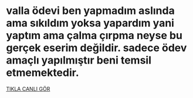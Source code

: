 # valla ödevi ben yapmadım aslında ama sıkıldım yoksa yapardım yani yaptım ama çalma çırpma neyse bu gerçek eserim değildir. sadece ödev amaçlı yapılmıştır beni temsil etmemektedir.

[TIKLA CANLI GÖR](https://658048438b2c28404e44e760--jolly-churros-da55af.netlify.app/)

